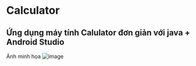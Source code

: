 # Calculator
Ứng dụng máy tính Calulator đơn giản với  java + Android Studio
------
Ảnh minh họa
![image](https://user-images.githubusercontent.com/57711768/79576304-40bdb380-80ed-11ea-865a-0681bc302a27.png)
